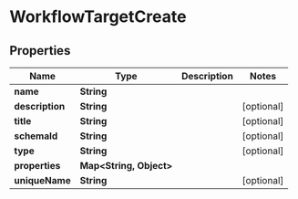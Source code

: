 

# WorkflowTargetCreate

## Properties

Name | Type | Description | Notes
------------ | ------------- | ------------- | -------------
**name** | **String** |  | 
**description** | **String** |  |  [optional]
**title** | **String** |  |  [optional]
**schemaId** | **String** |  |  [optional]
**type** | **String** |  |  [optional]
**properties** | **Map&lt;String, Object&gt;** |  | 
**uniqueName** | **String** |  |  [optional]



